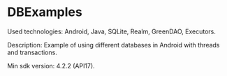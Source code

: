 # DBExamples

Used technologies: Android, Java, SQLite, Realm, GreenDAO, Executors.

Description: Example of using different databases in Android with threads and transactions.

Min sdk version: 4.2.2 (API17).
